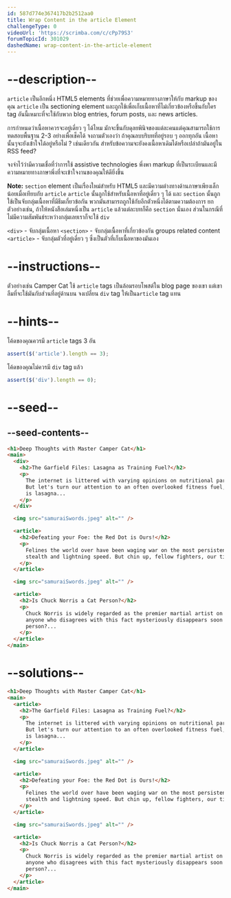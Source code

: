 ```yaml
---
id: 587d774e367417b2b2512aa0
title: Wrap Content in the article Element
challengeType: 0
videoUrl: 'https://scrimba.com/c/cPp79S3'
forumTopicId: 301029
dashedName: wrap-content-in-the-article-element
---
```


# --description--

`article` เป็นอีกหนึ่ง HTML5 elements ที่ช่วยเพื่อความหมายทางภาษาให้กับ markup ของคุณ
`article` เป็น sectioning element และถูกใช้เพื่อเก็บเนื้อหาที่ไม่เกี่ยวข้องหรือขึ้นกับใคร
tag อันนี้เหมาะที่จะใช้กับพวก blog entries, forum posts, และ news articles.

การกำหนดว่าเนื้อหาควรจะอยู่เดี่ยว ๆ ได้ไหม มักจะขึ้นกับดุลยพินิจของแต่ละคนแต่คุณสามารถใช้การทดสอบพื้นฐาน 2-3 อย่างเพื่อเช็คได้
จงถามตัวเองว่า ถ้าคุณลบบริบทที่อยู่รอบ ๆ ออกทุกอัน เนื้อหานั้นๆจะยังเข้าใจได้อยู่หรือไม่ ?
เช่นเดียวกัน สำหรับข้อความจะยังคงเนื้อหาเดิมได้หรือเปล่าถ้ามันอยู่ใน RSS feed?

จงจำไว้ว่ามีความเชื่อที่ว่าการใช้ assistive technologies พึ่งพา markup ที่เป็นระเบียนและมีความหมายทางภาษาพึ่งที่จะเข้าใจงานของคุณให้ดียิ่งขึ้น

**Note:** `section` element เป็นเรื่องใหม่สำหรับ HTML5 และมีความต่างทางด้านภาษาเพียงเล็กน้อยเมื่อเทียบกับ `article`
`article` นั้นถูกใช้สำหรับเนื้อหาที่อยู่เดี่ยว ๆ ได้ และ `section` นั้นถูกใช้เป็นจับกลุ่มเนื้อหาที่มีธีมเกี่ยวข้อกัน
พวกมันสามารถถูกใช้กับอีกตัวหนึ่งได้ตามความต้องการ ยกตัวอย่างเช่น, ถ้าให้หนังสือเล่มหนึ่งเป็น `article` แล้วแต่ละบทก็คือ `section` นั่นเอง
ส่วนในกรณีที่ไม่มีความสัมพันธ์ระหว่างกลุ่มเลยเราก็จะใช้ `div`

`<div>` - จับกลุ่มเนื้อหา
`<section>` - จับกลุ่มเนื้อหาที่เกี่ยวข้องกัน groups related content
`<article>` - จับกลุ่มตัวที่อยู่เดี่ยว ๆ ซึ่งเป็นตัวที่เก็บเนื้อหาของมันเอง

# --instructions--

ตัวอย่างเช่น Camper Cat ใช้ `article` tags เป็นล้อมรอบโพสต์ใน blog page ของเขา แต่เขาลืมที่จะใช้มันกับส่วนที่อยู่ด้านบน
จงเปลี่ยน `div` tag ให้เป็น`article` tag แทน

# --hints--

โค้ดของคุณควรมี `article` tags 3 อัน

```js
assert($('article').length == 3);
```

โค้ดของคุณไม่ควรมี `div` tag แล้ว

```js
assert($('div').length == 0);
```

# --seed--

## --seed-contents--

```html
<h1>Deep Thoughts with Master Camper Cat</h1>
<main>
  <div>
    <h2>The Garfield Files: Lasagna as Training Fuel?</h2>
    <p>
      The internet is littered with varying opinions on nutritional paradigms, from catnip paleo to hairball cleanses.
      But let's turn our attention to an often overlooked fitness fuel, and examine the protein-carb-NOM trifecta that
      is lasagna...
    </p>
  </div>

  <img src="samuraiSwords.jpeg" alt="" />

  <article>
    <h2>Defeating your Foe: the Red Dot is Ours!</h2>
    <p>
      Felines the world over have been waging war on the most persistent of foes. This red nemesis combines both cunning
      stealth and lightning speed. But chin up, fellow fighters, our time for victory may soon be near...
    </p>
  </article>

  <img src="samuraiSwords.jpeg" alt="" />

  <article>
    <h2>Is Chuck Norris a Cat Person?</h2>
    <p>
      Chuck Norris is widely regarded as the premier martial artist on the planet, and it's a complete coincidence
      anyone who disagrees with this fact mysteriously disappears soon after. But the real question is, is he a cat
      person?...
    </p>
  </article>
</main>
```

# --solutions--

```html
<h1>Deep Thoughts with Master Camper Cat</h1>
<main>
  <article>
    <h2>The Garfield Files: Lasagna as Training Fuel?</h2>
    <p>
      The internet is littered with varying opinions on nutritional paradigms, from catnip paleo to hairball cleanses.
      But let's turn our attention to an often overlooked fitness fuel, and examine the protein-carb-NOM trifecta that
      is lasagna...
    </p>
  </article>

  <img src="samuraiSwords.jpeg" alt="" />

  <article>
    <h2>Defeating your Foe: the Red Dot is Ours!</h2>
    <p>
      Felines the world over have been waging war on the most persistent of foes. This red nemesis combines both cunning
      stealth and lightning speed. But chin up, fellow fighters, our time for victory may soon be near...
    </p>
  </article>

  <img src="samuraiSwords.jpeg" alt="" />

  <article>
    <h2>Is Chuck Norris a Cat Person?</h2>
    <p>
      Chuck Norris is widely regarded as the premier martial artist on the planet, and it's a complete coincidence
      anyone who disagrees with this fact mysteriously disappears soon after. But the real question is, is he a cat
      person?...
    </p>
  </article>
</main>
```
